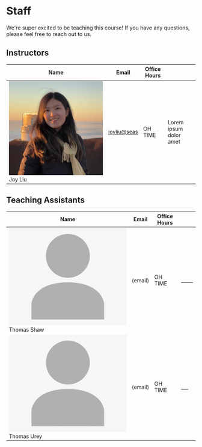 # Staff
We're super excited to be teaching this course! If you have any questions, please feel free to reach out to us.

## Instructors

| Name | Email | Office Hours | |
|------------|---------|--------------|-----------------|
| ![Joy Liu](./assets/joy.jpeg) <br>Joy Liu | [joyliu@seas](joyliu@seas.upenn.edu) | OH TIME | Lorem ipsum dolor amet |

## Teaching Assistants

| Name | Email | Office Hours | |
|------------|---------|--------------|-----------------|
| ![Thomas Shaw](./assets/person.jpeg) <br>Thomas Shaw | (email) | OH TIME | _____ |
| ![Thomas Urey](./assets/person.jpeg) <br>Thomas Urey | (email) | OH TIME | ___ |